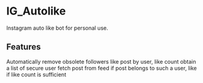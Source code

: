 # IG_Autolike
Instagram auto like bot for personal use.

## Features
Automatically remove obsolete followers
like post by user, like count
    obtain a list of secure user
    fetch post from feed
    if post belongs to such a user, like if like count is sufficient
    
